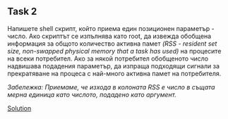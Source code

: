 ## Task 2

Напишете shell скрипт, който приема един позиционен параметър - число. Ако скриптът се изпълнява като root, да извежда
обобщена информация за общото количество активна памет *(RSS - resident set size, non-swapped physical memory that a task
has used)* на процесите на всеки потребител. Ако за някой потребител обобщеното число надвишава подадения параметър, да изпраща
подходящи сигнали за прекратяване на процеса с най-много активна памет на потребителя.

*Забележка: Приемаме, че изхода в колоната RSS е число в същата мерна единица като числото, подадено като аргумент.*

[Solution](https://github.com/Svetlin12/Linux-Shell/blob/master/FMITasks/Task2-Solution.sh)
